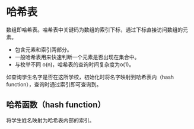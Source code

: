 # 哈希表

数组即哈希表。哈希表中关键码为数组的索引下标，通过下标直接访问数组的元素。

- 包含元素和索引两部分。
- 一般哈希表用来快速判断一个元素是否出现在集合中。
- 与枚举不同 o(n)，哈希表的查询时间复杂度为o(1)。

如查询学生名字是否在这所学校，初始化时将名字映射到哈希表内（hash function），查询时通过索引即可查询到。



## 哈希函数（hash function）

将学生姓名映射为哈希表内部的索引。

